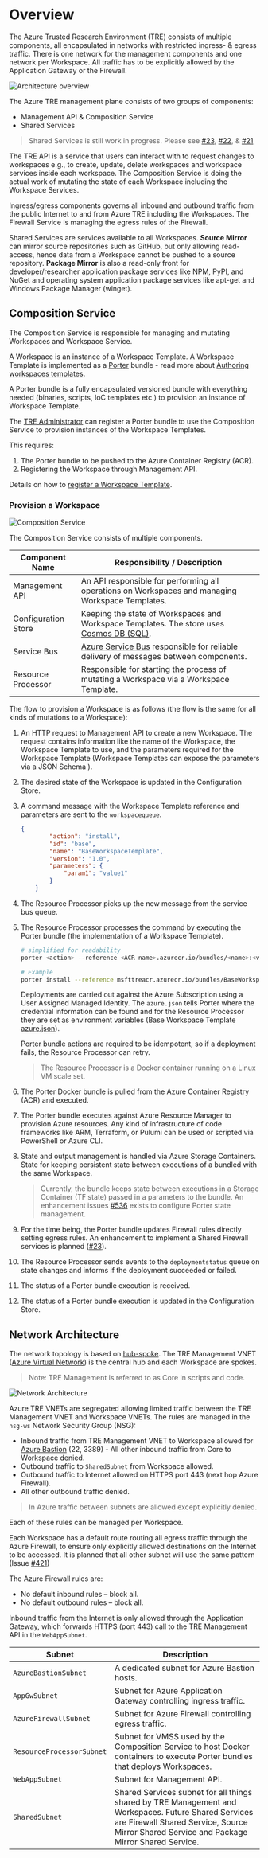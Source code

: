 # Overview

The Azure Trusted Research Environment (TRE) consists of multiple components, all encapsulated in networks with restricted ingress- & egress traffic. There is one network for the management components and one network per Workspace. All traffic has to be explicitly allowed by the Application Gateway or the Firewall.

![Architecture overview](./assets/archtecture-overview.png)

The Azure TRE management plane consists of two groups of components:

- Management API & Composition Service
- Shared Services

> Shared Services is still work in progress. Please see [#23](https://github.com/microsoft/AzureTRE/issues/23), [#22](https://github.com/microsoft/AzureTRE/issues/21), & [#21](https://github.com/microsoft/AzureTRE/issues/21)

The TRE API is a service that users can interact with to request changes to workspaces e.g., to create, update, delete workspaces and workspace services inside each workspace. The Composition Service is doing the actual work of mutating the state of each Workspace including the Workspace Services.

Ingress/egress components governs all inbound and outbound traffic from the public Internet to and from Azure TRE including the Workspaces. The Firewall Service is managing the egress rules of the Firewall.

Shared Services are services available to all Workspaces. **Source Mirror** can mirror source repositories such as GitHub, but only allowing read-access, hence data from a Workspace cannot be pushed to a source repository.
**Package Mirror** is also a read-only front for developer/researcher application package services like NPM, PyPI, and NuGet and operating system application package services like apt-get and Windows Package Manager (winget).

## Composition Service

The Composition Service is responsible for managing and mutating Workspaces and Workspace Service.

A Workspace is an instance of a Workspace Template. A Workspace Template is implemented as a [Porter](https://porter.sh/) bundle - read more about [Authoring workspaces templates](./authoring-workspace-templates.md).

A Porter bundle is a fully encapsulated versioned bundle with everything needed (binaries, scripts, IoC templates etc.) to provision an instance of Workspace Template.

The [TRE Administrator](./user-roles.md#tre-administrator) can register a Porter bundle to use the Composition Service to provision instances of the Workspace Templates.

This requires:

1. The Porter bundle to be pushed to the Azure Container Registry (ACR).
1. Registering the Workspace through Management API.

Details on how to [register a Workspace Template](registering-workspace-templates.md).

### Provision a Workspace

![Composition Service](./assets/composition-service.png)

The Composition Service consists of multiple components.

| Component Name | Responsibility / Description |
| --- | --- |
| Management API | An API responsible for performing all operations on Workspaces and managing Workspace Templates. |
| Configuration Store | Keeping the state of Workspaces and Workspace Templates. The store uses [Cosmos DB (SQL)](https://docs.microsoft.com/en-us/azure/cosmos-db/introduction). |
| Service Bus | [Azure Service Bus](https://docs.microsoft.com/en-us/azure/service-bus-messaging/service-bus-messaging-overview) responsible for reliable delivery of messages between components.  |
| Resource Processor | Responsible for starting the process of mutating a Workspace via a Workspace Template. |

The flow to provision a Workspace is as follows (the flow is the same for all kinds of mutations to a Workspace):

1. An HTTP request to Management API to create a new Workspace. The request contains information like the name of the Workspace, the Workspace Template to use, and the parameters required for the Workspace Template (Workspace Templates can expose the parameters via a JSON Schema ).
1. The desired state of the Workspace is updated in the Configuration Store.
1. A command message with the Workspace Template reference and parameters are sent to the `workspacequeue`.

    ```JSON
    {
            "action": "install",
            "id": "base",
            "name": "BaseWorkspaceTemplate",
            "version": "1.0",
            "parameters": {
                "param1": "value1"
            }
        }
    ```

1. The Resource Processor picks up the new message from the service bus queue.
1. The Resource Processor processes the command by executing the Porter bundle (the implementation of a Workspace Template).

    ```bash
    # simplified for readability
    porter <action> --reference <ACR name>.azurecr.io/bundles/<name>:<version> --params key=value --cred <credentials set name or file>

    # Example
    porter install --reference msfttreacr.azurecr.io/bundles/BaseWorkspaceTemplate:1.0 --params param1=value1 --cred azure.json
    ```

    Deployments are carried out against the Azure Subscription using a User Assigned Managed Identity. The `azure.json` tells Porter where the credential information can be found and for the Resource Processor they are set as environment variables (Base Workspace Template [azure.json](../templates/workspaces/base/azure.json)).

    Porter bundle actions are required to be idempotent, so if a deployment fails, the Resource Processor can retry.

    > The Resource Processor is a Docker container running on a Linux VM scale set.

1. The Porter Docker bundle is pulled from the Azure Container Registry (ACR) and executed.
1. The Porter bundle executes against Azure Resource Manager to provision Azure resources. Any kind of infrastructure of code frameworks like ARM, Terraform, or Pulumi can be used or scripted via PowerShell or Azure CLI.
1. State and output management is handled via Azure Storage Containers. State for keeping persistent state between executions of a bundled with the same Workspace.

    > Currently, the bundle keeps state between executions in a Storage Container (TF state) passed in a parameters to the bundle. An enhancement issues [#536](https://github.com/microsoft/AzureTRE/issues/536) exists to configure Porter state management.

1. For the time being, the Porter bundle updates Firewall rules directly setting egress rules. An enhancement to implement a Shared Firewall services is planned ([#23](https://github.com/microsoft/AzureTRE/issues/23)).
1. The Resource Processor sends events to the `deploymentstatus` queue on state changes and informs if the deployment succeeded or failed.
1. The status of a Porter bundle execution is received.
1. The status of a Porter bundle execution is updated in the Configuration Store.

## Network Architecture

The network topology is based on [hub-spoke](https://docs.microsoft.com/en-us/azure/architecture/reference-architectures/hybrid-networking/hub-spoke). The TRE Management VNET ([Azure Virtual Network](https://docs.microsoft.com/en-us/azure/virtual-network/virtual-networks-overview)) is the central hub and each Workspace are spokes.

> Note: TRE Management is referred to as Core in scripts and code.

![Network Architecture](./assets/network-architecture.png)

Azure TRE VNETs are segregated allowing limited traffic between the TRE Management VNET and Workspace VNETs. The rules are managed in the `nsg-ws` Network Security Group (NSG):

- Inbound traffic from TRE Management VNET to Workspace allowed for [Azure Bastion](https://docs.microsoft.com/en-us/azure/bastion/bastion-overview) (22, 3389) - All other inbound traffic from Core to Workspace denied.
- Outbound traffic to `SharedSubnet` from Workspace allowed.
- Outbound traffic to Internet allowed on HTTPS port 443 (next hop Azure Firewall).
- All other outbound traffic denied.

> In Azure traffic between subnets are allowed except explicitly denied.

Each of these rules can be managed per Workspace.

Each Workspace has a default route routing all egress traffic through the Azure Firewall, to ensure only explicitly allowed destinations on the Internet to be accessed. It is planned that all other subnet will use the same pattern (Issue [#421](https://github.com/microsoft/AzureTRE/issues/421))

The Azure Firewall rules are:

- No default inbound rules – block all.
- No default outbound rules – block all.

Inbound traffic from the Internet is only allowed through the Application Gateway, which forwards HTTPS (port 443) call to the TRE Management API in the `WebAppSubnet`.

| Subnet | Description |
| -------| ----------- |
| `AzureBastionSubnet` | A dedicated subnet for Azure Bastion hosts. |
| `AppGwSubnet` | Subnet for Azure Application Gateway controlling ingress traffic. |
| `AzureFirewallSubnet` | Subnet for Azure Firewall controlling egress traffic. |
| `ResourceProcessorSubnet` | Subnet for VMSS used by the Composition Service to host Docker containers to execute Porter bundles that deploys Workspaces. |
| `WebAppSubnet` | Subnet for Management API. |
| `SharedSubnet` | Shared Services subnet for all things shared by TRE Management and Workspaces. Future Shared Services are Firewall Shared Service, Source Mirror Shared Service and Package Mirror Shared Service. |
